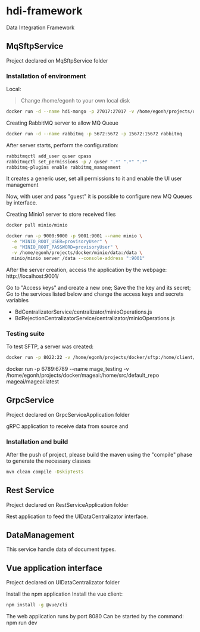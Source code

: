 # hdi-framework
Data Integration Framework

## MqSftpService

Project declared on MqSftpService folder
### Installation of environment

Local:

> Change /home/egonh to your own local disk

```sh
docker run -d --name hdi-mongo -p 27017:27017 -v /home/egonh/projects/docker/mongodb-hdi:/data/db mongo
```

Creating RabbitMQ server to allow MQ Queue

```sh
docker run -d --name rabbitmq -p 5672:5672 -p 15672:15672 rabbitmq
```
After server starts, perform the configuration:
```sh
rabbitmqctl add_user quser qpass
rabbitmqctl set_permissions -p / quser ".*" ".*" ".*"
rabbitmq-plugins enable rabbitmq_management
```
It creates a generic user, set all permissions to it and enable the UI user management

Now, with user and pass "guest" it is possible to configure new MQ Queues by interface.

Creating Minio1 server to store received files

```sh
docker pull minio/minio

docker run -p 9000:9000 -p 9001:9001 --name minio \
  -e "MINIO_ROOT_USER=provisoryUser" \
  -e "MINIO_ROOT_PASSWORD=provisoryUser" \
  -v /home/egonh/projects/docker/minio/data:/data \
  minio/minio server /data --console-address ":9001"
  ```
After the server creation, access the application by the webpage: http://localhost:9001/

Go to "Access keys" and create a new one;
Save the the key and its secret;
Go to the services listed below and change the access keys and secrets variables
 - BdCentralizatorService/centralizator/minioOperations.js
 - BdRejectionCentralizatorService/centralizator/minioOperations.js


### Testing suite

To test SFTP, a server was created:
```sh
docker run -p 8022:22 -v /home/egonh/projects/docker/sftp:/home/client/recv -d --name sftp_test_svr -e SFTP_USERS="client:clientPass:1001:100:recv" atmoz/sftp
```

docker run -p 6789:6789 --name mage_testing -v /home/egonh/projects/docker/mageai:/home/src/default_repo mageai/mageai:latest


## GrpcService
Project declared on GrpcServiceApplication folder

gRPC application to receive data from source and 

### Installation and build

After the push of project, please build the maven using the "compile" phase to generate the necessary classes

```sh
mvn clean compile -DskipTests 
```

## Rest Service
Project declared on RestServiceApplication folder

Rest application to feed the UIDataCentralizator interface.


## DataManagement
This service handle data of document types.


## Vue application interface
Project declared on UIDataCentralizator folder

Install the npm application
Install the vue client:
```sh
npm install -g @vue/cli 
```

The web application runs by port 8080
Can be started by the command:
npm run dev


